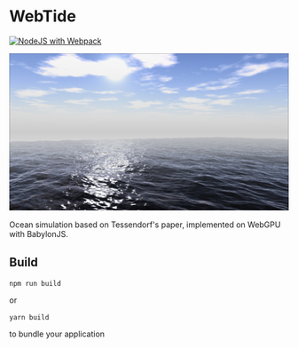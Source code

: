 # WebTide

[![NodeJS with Webpack](https://github.com/BarthPaleologue/babylonjs-template/actions/workflows/webpack.yml/badge.svg)](https://github.com/BarthPaleologue/babylonjs-template/actions/workflows/webpack.yml)

![img.png](cover.png)

Ocean simulation based on Tessendorf's paper, implemented on WebGPU with BabylonJS.

## Build

```
npm run build
```

or

```
yarn build
```

to bundle your application
